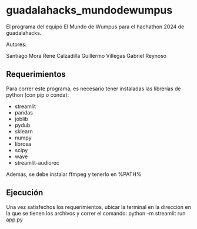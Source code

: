 # guadalahacks_mundodewumpus
El programa del equipo El Mundo de Wumpus para el hachathon 2024 de guadalahacks.

Autores: 

Santiago Mora
Rene Calzadilla
Guillermo Villegas
Gabriel Reynoso

## Requerimientos
Para correr este programa, es necesario tener instaladas las librerías de python (con pip o conda):
- streamlit
- pandas
- joblib
- pydub
- sklearn
- numpy
- librosa
- scipy
- wave
- streamlit-audiorec

Además, se debe instalar ffmpeg y tenerlo en %PATH%

## Ejecución

Una vez satisfechos los requerimientos, ubicar la terminal en la dirección en la que se tienen los archivos y correr el comando:
python -m streamlit run app.py
